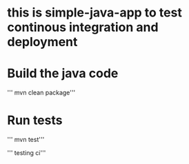 # this is simple-java-app to test continous integration and deployment 

# Build the java code 
  ''' mvn clean package'''

# Run tests 
   ''' mvn test'''


   ''' testing ci'''